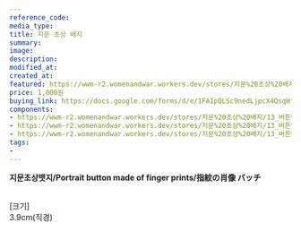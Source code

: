 ```yaml
---
reference_code:
media_type:
title: 지문 초상 배지
summary:
image:
description:
modified_at:
created_at:
featured: https://wwm-r2.womenandwar.workers.dev/stores/지문%20초상%20배지/13_버튼%20(1)r.jpg
price: 1,000원
buying_link: https://docs.google.com/forms/d/e/1FAIpQLSc9nedLjpcX4QsqHfsDClSUvnY_z8JjKZMrkfDJmnqozNUliA/viewform
components:
- https://wwm-r2.womenandwar.workers.dev/stores/지문%20초상%20배지/13_버튼%20(1)r.jpg
- https://wwm-r2.womenandwar.workers.dev/stores/지문%20초상%20배지/13_버튼%20(2)r.jpg
- https://wwm-r2.womenandwar.workers.dev/stores/지문%20초상%20배지/13_버튼%20(3)r.jpg
tags:
-
---
```

**지문초상뱃지/Portrait button made of finger prints/指紋の肖像 バッチ**

\
[크기]\
3.9cm(직경)
